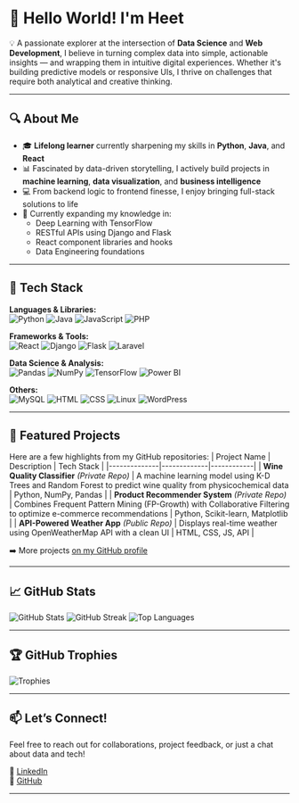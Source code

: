 # 👋 Hello World! I'm Heet

💡 A passionate explorer at the intersection of **Data Science** and **Web Development**, I believe in turning complex data into simple, actionable insights — and wrapping them in intuitive digital experiences. Whether it's building predictive models or responsive UIs, I thrive on challenges that require both analytical and creative thinking.

---

## 🔍 About Me

- 🎓 **Lifelong learner** currently sharpening my skills in **Python**, **Java**, and **React**
- 📊 Fascinated by data-driven storytelling, I actively build projects in **machine learning**, **data visualization**, and **business intelligence**
- 💻 From backend logic to frontend finesse, I enjoy bringing full-stack solutions to life
- 🌱 Currently expanding my knowledge in:
  - Deep Learning with TensorFlow
  - RESTful APIs using Django and Flask
  - React component libraries and hooks
  - Data Engineering foundations

---

## 🚀 Tech Stack

**Languages & Libraries:**  
![Python](https://img.shields.io/badge/python-3670A0?style=for-the-badge&logo=python&logoColor=ffdd54)
![Java](https://img.shields.io/badge/Java-ED8B00?style=for-the-badge&logo=java&logoColor=white)
![JavaScript](https://img.shields.io/badge/JavaScript-F7DF1E?style=for-the-badge&logo=javascript&logoColor=black)
![PHP](https://img.shields.io/badge/PHP-777BB4?style=for-the-badge&logo=php&logoColor=white)

**Frameworks & Tools:**  
![React](https://img.shields.io/badge/React-20232A?style=for-the-badge&logo=react&logoColor=61DAFB)
![Django](https://img.shields.io/badge/django-%23092E20.svg?style=for-the-badge&logo=django&logoColor=white)
![Flask](https://img.shields.io/badge/flask-%23000.svg?style=for-the-badge&logo=flask&logoColor=white)
![Laravel](https://img.shields.io/badge/Laravel-FF2D20?style=for-the-badge&logo=laravel&logoColor=white)

**Data Science & Analysis:**  
![Pandas](https://img.shields.io/badge/pandas-%23150458.svg?style=for-the-badge&logo=pandas&logoColor=white)
![NumPy](https://img.shields.io/badge/numpy-%23013243.svg?style=for-the-badge&logo=numpy&logoColor=white)
![TensorFlow](https://img.shields.io/badge/TensorFlow-%23FF6F00.svg?style=for-the-badge&logo=TensorFlow&logoColor=white)
![Power BI](https://img.shields.io/badge/PowerBI-F2C811?style=for-the-badge&logo=powerbi&logoColor=black)

**Others:**  
![MySQL](https://img.shields.io/badge/mysql-%2300f.svg?style=for-the-badge&logo=mysql&logoColor=white)
![HTML](https://img.shields.io/badge/HTML5-E34F26?style=for-the-badge&logo=html5&logoColor=white)
![CSS](https://img.shields.io/badge/CSS3-1572B6?style=for-the-badge&logo=css3&logoColor=white)
![Linux](https://img.shields.io/badge/Linux-FCC624?style=for-the-badge&logo=linux&logoColor=black)
![WordPress](https://img.shields.io/badge/WordPress-21759B?style=for-the-badge&logo=wordpress&logoColor=white)

---

## 📁 Featured Projects

Here are a few highlights from my GitHub repositories:
| Project Name | Description | Tech Stack |
|--------------|-------------|------------|
| **Wine Quality Classifier** *(Private Repo)* | A machine learning model using K-D Trees and Random Forest to predict wine quality from physicochemical data | Python, NumPy, Pandas |
| **Product Recommender System** *(Private Repo)* | Combines Frequent Pattern Mining (FP-Growth) with Collaborative Filtering to optimize e-commerce recommendations | Python, Scikit-learn, Matplotlib |
| **API-Powered Weather App** *(Public Repo)* | Displays real-time weather using OpenWeatherMap API with a clean UI | HTML, CSS, JS, API |
<!-- | **Personal Portfolio Website** | A responsive personal site built with React showcasing my skills and blog posts | React, CSS, JavaScript | -->


➡️ More projects [on my GitHub profile](https://github.com/heet579)

---

## 📈 GitHub Stats

![GitHub Stats](https://github-readme-stats.vercel.app/api?username=heet579&theme=radical&hide_border=true&count_private=true)
![GitHub Streak](https://github-readme-streak-stats.herokuapp.com?user=heet579&theme=radical&hide_border=true)
![Top Languages](https://github-readme-stats.vercel.app/api/top-langs/?username=heet579&layout=compact&theme=radical&hide_border=true)

---

## 🏆 GitHub Trophies

![Trophies](https://github-profile-trophy.vercel.app/?username=heet579&theme=nord&no-frame=true&no-bg=true&margin-w=4)

---

## 📫 Let’s Connect!

Feel free to reach out for collaborations, project feedback, or just a chat about data and tech!

  
<!--🔗 [Portfolio Website](#)  
📧 Email: your.email@example.com -->
💼 [LinkedIn](https://www.linkedin.com/in/yourusername)  
🐙 [GitHub](https://github.com/heet579)

---

  
<!--![Visitor Count](https://visitcount.itsvg.in/api?id=heet579&icon=5&color=6) -->


